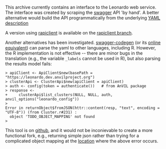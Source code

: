 This archive currently contains an interface to the Leonardo web
service. The interface was created by scraping the [swagger][1] API
'by hand'. A better alternative would build the API programmatically
from the underlying [YAML description][2]

A version using [rapiclient][7] is available on the [rapiclient branch][9].

Another alternatives has been investigated. [swagger-codegen][3a] (or
its [online equivalent][3b]) can parse the yaml to other languages,
including R. However, the R implementation is not effective -- there
are minor bugs in the translation (e.g., the variable `_labels` cannot
be used in R), but also parsing the results model fails:

    > apiClient <- ApiClient$new(basePath = "https://leonardo.dev.anvilproject.org")
    > clusterApi <- ClusterApi$new(apiClient = apiClient)
    > auth <- config(token = authenticate())   # from AnVIL package
    > response <-
    +     clusterApi$list_clusters(NULL, NULL, auth, anvil_options("leonardo_config"))
    >
    Error in returnObject$fromJSON(httr::content(resp, "text", encoding = "UTF-8")) (from Cluster.r#231) :
      object 'TODO_OBJECT_MAPPING' not found
    >

This tool is on [github][4], and it would not be inconievable to
create a more functional fork, e.g., returning simple json rather than
trying for a complicated object mapping at the [location][5] where the
above error occurs.

[1]: https://leonardo.dev.anvilproject.org/
[2]: https://leonardo.dev.anvilproject.org/api-docs.yaml
[3a]: https://swagger.io/tools/swagger-codegen/
[3b]: http://editor.swagger.io/#/
[4]: https://github.com/swagger-api/swagger-codegen
[5]: https://github.com/swagger-api/swagger-codegen/blob/e15bbc961e028162ad288bec66b2b08d24ef5fd7/modules/swagger-codegen/src/main/java/io/swagger/codegen/languages/RClientCodegen.java#L92
[7]: https://github.com/bergant/rapiclient
[9]: https://github.com/Bioconductor/AnVIL/tree/rapiclient
